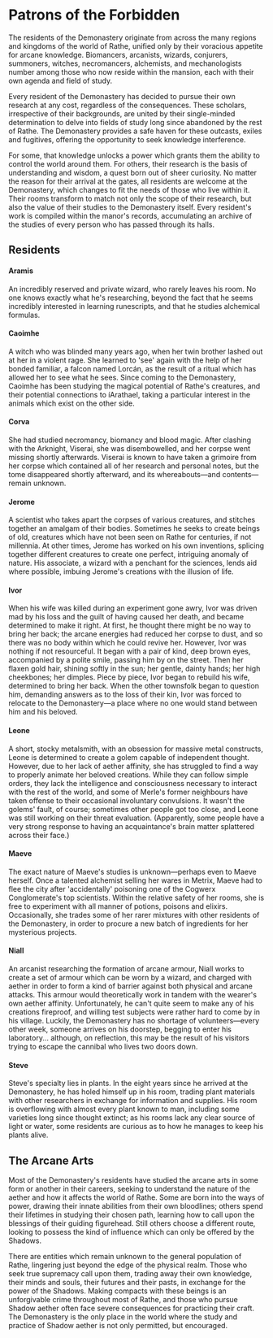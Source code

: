 # Patrons of the Forbidden

The residents of the Demonastery originate from across the many regions and kingdoms of the world of Rathe, unified only by their voracious appetite for arcane knowledge. Biomancers, arcanists, wizards, conjurers, summoners, witches, necromancers, alchemists, and mechanologists number among those who now reside within the mansion, each with their own agenda and field of study.

Every resident of the Demonastery has decided to pursue their own research at any cost, regardless of the consequences. These scholars, irrespective of their backgrounds, are united by their single-minded determination to delve into fields of study long since abandoned by the rest of Rathe. The Demonastery provides a safe haven for these outcasts, exiles and fugitives, offering the opportunity to seek knowledge interference.

For some, that knowledge unlocks a power which grants them the ability to control the world around them. For others, their research is the basis of understanding and wisdom, a quest born out of sheer curiosity. No matter the reason for their arrival at the gates, all residents are welcome at the Demonastery, which changes to fit the needs of those who live within it. Their rooms transform to match not only the scope of their research, but also the value of their studies to the Demonastery itself. Every resident's work is compiled within the manor's records, accumulating an archive of the studies of every person who has passed through its halls.

## Residents
#### Aramis

An incredibly reserved and private wizard, who rarely leaves his room. No one knows exactly what he's researching, beyond the fact that he seems incredibly interested in learning runescripts, and that he studies alchemical formulas.

#### Caoimhe

A witch who was blinded many years ago, when her twin brother lashed out at her in a violent rage. She learned to 'see' again with the help of her bonded familiar, a falcon named Lorcán, as the result of a ritual which has allowed her to see what he sees. Since coming to the Demonastery, Caoimhe has been studying the magical potential of Rathe's creatures, and their potential connections to íArathael, taking a particular interest in the animals which exist on the other side.

#### Corva

She had studied necromancy, biomancy and blood magic. After clashing with the Arknight, Viserai, she was disembowelled, and her corpse went missing shortly afterwards. Viserai is known to have taken a grimoire from her corpse which contained all of her research and personal notes, but the tome disappeared shortly afterward, and its whereabouts—and contents—remain unknown.

#### Jerome

A scientist who takes apart the corpses of various creatures, and stitches together an amalgam of their bodies. Sometimes he seeks to create beings of old, creatures which have not been seen on Rathe for centuries, if not millennia. At other times, Jerome has worked on his own inventions, splicing together different creatures to create one perfect, intriguing anomaly of nature. His associate, a wizard with a penchant for the sciences, lends aid where possible, imbuing Jerome's creations with the illusion of life.

#### Ivor

When his wife was killed during an experiment gone awry, Ivor was driven mad by his loss and the guilt of having caused her death, and became determined to make it right. At first, he thought there might be no way to bring her back; the arcane energies had reduced her corpse to dust, and so there was no body within which he could revive her. However, Ivor was nothing if not resourceful. It began with a pair of kind, deep brown eyes, accompanied by a polite smile, passing him by on the street. Then her flaxen gold hair, shining softly in the sun; her gentle, dainty hands; her high cheekbones; her dimples. Piece by piece, Ivor began to rebuild his wife, determined to bring her back. When the other townsfolk began to question him, demanding answers as to the loss of their kin, Ivor was forced to relocate to the Demonastery—a place where no one would stand between him and his beloved.

#### Leone

A short, stocky metalsmith, with an obsession for massive metal constructs, Leone is determined to create a golem capable of independent thought. However, due to her lack of aether affinity, she has struggled to find a way to properly animate her beloved creations. While they can follow simple orders, they lack the intelligence and consciousness necessary to interact with the rest of the world, and some of Merle's former neighbours have taken offense to their occasional involuntary convulsions. It wasn't the golems' fault, of course; sometimes other people got too close, and Leone was still working on their threat evaluation. (Apparently, some people have a very strong response to having an acquaintance's brain matter splattered across their face.)

#### Maeve

The exact nature of Maeve's studies is unknown—perhaps even to Maeve herself. Once a talented alchemist selling her wares in Metrix, Maeve had to flee the city after 'accidentally' poisoning one of the Cogwerx Conglomerate's top scientists. Within the relative safety of her rooms, she is free to experiment with all manner of potions, poisons and elixirs. Occasionally, she trades some of her rarer mixtures with other residents of the Demonastery, in order to procure a new batch of ingredients for her mysterious projects.

#### Niall

An arcanist researching the formation of arcane armour, Niall works to create a set of armour which can be worn by a wizard, and charged with aether in order to form a kind of barrier against both physical and arcane attacks. This armour would theoretically work in tandem with the wearer's own aether affinity. Unfortunately, he can't quite seem to make any of his creations fireproof, and willing test subjects were rather hard to come by in his village. Luckily, the Demonastery has no shortage of volunteers—every other week, someone arrives on his doorstep, begging to enter his laboratory... although, on reflection, this may be the result of his visitors trying to escape the cannibal who lives two doors down.

#### Steve

Steve's specialty lies in plants. In the eight years since he arrived at the Demonastery, he has holed himself up in his room, trading plant materials with other researchers in exchange for information and supplies. His room is overflowing with almost every plant known to man, including some varieties long since thought extinct; as his rooms lack any clear source of light or water, some residents are curious as to how he manages to keep his plants alive.

## The Arcane Arts
Most of the Demonastery's residents have studied the arcane arts in some form or another in their careers, seeking to understand the nature of the aether and how it affects the world of Rathe. Some are born into the ways of power, drawing their innate abilities from their own bloodlines; others spend their lifetimes in studying their chosen path, learning how to call upon the blessings of their guiding figurehead. Still others choose a different route, looking to possess the kind of influence which can only be offered by the Shadows.

There are entities which remain unknown to the general population of Rathe, lingering just beyond the edge of the physical realm. Those who seek true supremacy call upon them, trading away their own knowledge, their minds and souls, their futures and their pasts, in exchange for the power of the Shadows. Making compacts with these beings is an unforgivable crime throughout most of Rathe, and those who pursue Shadow aether often face severe consequences for practicing their craft. The Demonastery is the only place in the world where the study and practice of Shadow aether is not only permitted, but encouraged.
